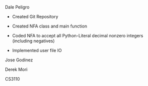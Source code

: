Dale Peligro

- Created Git Repository
  
- Created NFA class and main function
  
- Coded NFA to accept all Python-Literal decimal nonzero integers (including negatives)
  
- Implemented user file IO


Jose Godinez


Derek Mori


CS3110
